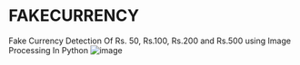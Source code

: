 # FAKECURRENCY
Fake Currency Detection Of Rs. 50, Rs.100, Rs.200 and Rs.500 using Image Processing In Python
![image](https://github.com/user-attachments/assets/4aa1f888-79bf-4e18-929d-b09c50fff41d)
